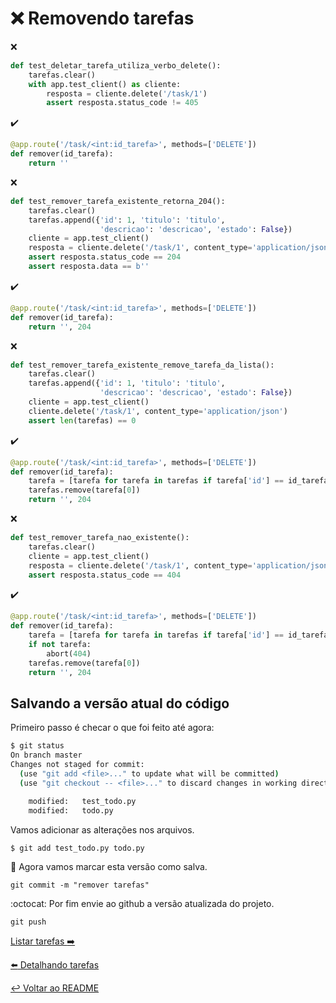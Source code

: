 # :x: Removendo tarefas

:x:

```python
def test_deletar_tarefa_utiliza_verbo_delete():
    tarefas.clear()
    with app.test_client() as cliente:
        resposta = cliente.delete('/task/1')
        assert resposta.status_code != 405
```

:heavy_check_mark:

```python
@app.route('/task/<int:id_tarefa>', methods=['DELETE'])
def remover(id_tarefa):
    return ''
```
:x:

```python
def test_remover_tarefa_existente_retorna_204():
    tarefas.clear()
    tarefas.append({'id': 1, 'titulo': 'titulo',
                    'descricao': 'descricao', 'estado': False})
    cliente = app.test_client()
    resposta = cliente.delete('/task/1', content_type='application/json')
    assert resposta.status_code == 204
    assert resposta.data == b''
```

:heavy_check_mark:

```python
@app.route('/task/<int:id_tarefa>', methods=['DELETE'])
def remover(id_tarefa):
    return '', 204
```

:x:

```python
def test_remover_tarefa_existente_remove_tarefa_da_lista():
    tarefas.clear()
    tarefas.append({'id': 1, 'titulo': 'titulo',
                    'descricao': 'descricao', 'estado': False})
    cliente = app.test_client()
    cliente.delete('/task/1', content_type='application/json')
    assert len(tarefas) == 0
```

:heavy_check_mark:

```python
@app.route('/task/<int:id_tarefa>', methods=['DELETE'])
def remover(id_tarefa):
    tarefa = [tarefa for tarefa in tarefas if tarefa['id'] == id_tarefa]
    tarefas.remove(tarefa[0])
    return '', 204
```
:x:

```python
def test_remover_tarefa_nao_existente():
    tarefas.clear()
    cliente = app.test_client()
    resposta = cliente.delete('/task/1', content_type='application/json')
    assert resposta.status_code == 404
```

:heavy_check_mark:

```python
@app.route('/task/<int:id_tarefa>', methods=['DELETE'])
def remover(id_tarefa):
    tarefa = [tarefa for tarefa in tarefas if tarefa['id'] == id_tarefa]
    if not tarefa:
        abort(404)
    tarefas.remove(tarefa[0])
    return '', 204
```

## Salvando a versão atual do código

Primeiro passo é checar o que foi feito até agora:

```bash
$ git status
On branch master
Changes not staged for commit:
  (use "git add <file>..." to update what will be committed)
  (use "git checkout -- <file>..." to discard changes in working directory)

	modified:   test_todo.py
	modified:   todo.py
```

Vamos adicionar as alterações nos arquivos.

`$ git add test_todo.py todo.py`

:floppy_disk: Agora vamos marcar esta versão como salva.

`git commit -m "remover tarefas"`

:octocat: Por fim envie ao github a versão atualizada do projeto.

`git push`

[Listar tarefas :arrow_right:](listar.md)

[:arrow_left: Detalhando tarefas](detalhar.md)

[:leftwards_arrow_with_hook: Voltar ao README ](README.md)
